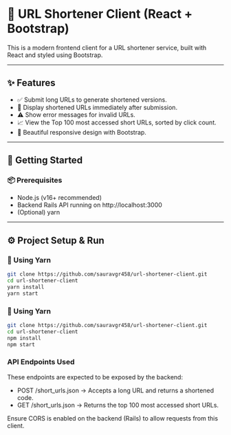 # 🔗 URL Shortener Client (React + Bootstrap)

This is a modern frontend client for a URL shortener service, built with React and styled using Bootstrap.

---

## ✨ Features

- ✅ Submit long URLs to generate shortened versions.
- 🔗 Display shortened URLs immediately after submission.
- ⚠️ Show error messages for invalid URLs.
- 📈 View the Top 100 most accessed short URLs, sorted by click count.
- 🎨 Beautiful responsive design with Bootstrap.

---

## 🚀 Getting Started

### 📦 Prerequisites

- Node.js (v16+ recommended)
- Backend Rails API running on http://localhost:3000
- (Optional) yarn

---

## ⚙️ Project Setup & Run

### 🔹 Using Yarn

```bash
git clone https://github.com/sauravgr458/url-shortener-client.git
cd url-shortener-client
yarn install
yarn start
```

### 🔹 Using Yarn
```bash
git clone https://github.com/sauravgr458/url-shortener-client.git
cd url-shortener-client
npm install
npm start
```

### API Endpoints Used

These endpoints are expected to be exposed by the backend:
- POST /short_urls.json → Accepts a long URL and returns a shortened code.
- GET /short_urls.json → Returns the top 100 most accessed short URLs.

Ensure CORS is enabled on the backend (Rails) to allow requests from this client.
